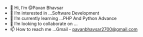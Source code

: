 - 👋 Hi, I’m  @Pavan Bhavsar
- 👀 I’m interested in ...Software Development
- 🌱 I’m currently learning ...PHP And Python Advance
- 💞️ I’m looking to collaborate on ...
- 📫 How to reach me ...Gmail - pavanbhavsar2700@gmail.com

<!---
pavan2700/pavan2700 is a ✨ special ✨ repository because its `README.md` (this file) appears on your GitHub profile.
You can click the Preview link to take a look at your changes.
--->

